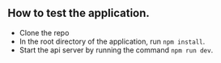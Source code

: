 ## How to test the application.

- Clone the repo
- In the root directory of the application, run `npm install`.
- Start the api server by running the command `npm run dev`.
